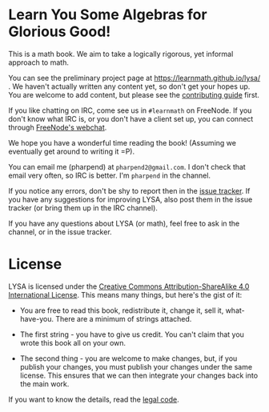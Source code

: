 # Learn You Some Algebras for Glorious Good!

This is a math book. We aim to take a logically rigorous, yet informal approach
to math.

You can see the preliminary project page at https://learnmath.github.io/lysa/
. We haven't actually written any content yet, so don't get your hopes up. You
are welcome to add content, but please see the
[contributing guide][contrib-guide] first. 

If you like chatting on IRC, come see us in `#learnmath` on FreeNode. If you
don't know what IRC is, or you don't have a client set up, you can connect
through [FreeNode's webchat][webchat].

We hope you have a wonderful time reading the book! (Assuming we eventually get
around to writing it =P).

You can email me (pharpend) at `pharpend2@gmail.com`. I don't check that email
very often, so IRC is better. I'm `pharpend` in the channel.

If you notice any errors, don't be shy to report then in the
[issue tracker](//github.com/pharpend/lysa/issues). If you have any suggestions
for improving LYSA, also post them in the issue tracker (or bring them up in the
IRC channel).

If you have any questions about LYSA (or math), feel free to ask in the channel,
or in the issue tracker.

# License

LYSA is licensed under the
[Creative Commons Attribution-ShareAlike 4.0 International License][ccsa]. This
means many things, but here's the gist of it:

* You are free to read this book, redistribute it, change it, sell it,
what-have-you. There are a minimum of strings attached.

* The first string - you have to give us credit. You can't claim that you wrote
this book all on your own.

* The second thing - you are welcome to make changes, but, if you publish your
  changes, you must publish your changes under the same license. This ensures
  that we can then integrate your changes back into the main work.

If you want to know the details, read the [legal code][ccsa].

[ccsa]: http://creativecommons.org/licenses/by-sa/4.0/
[contrib-guide]: contributing.md
[webchat]: http://webchat.freenode.net/?channels=%23learnmath&uio=MT11bmRlZmluZWQb1
